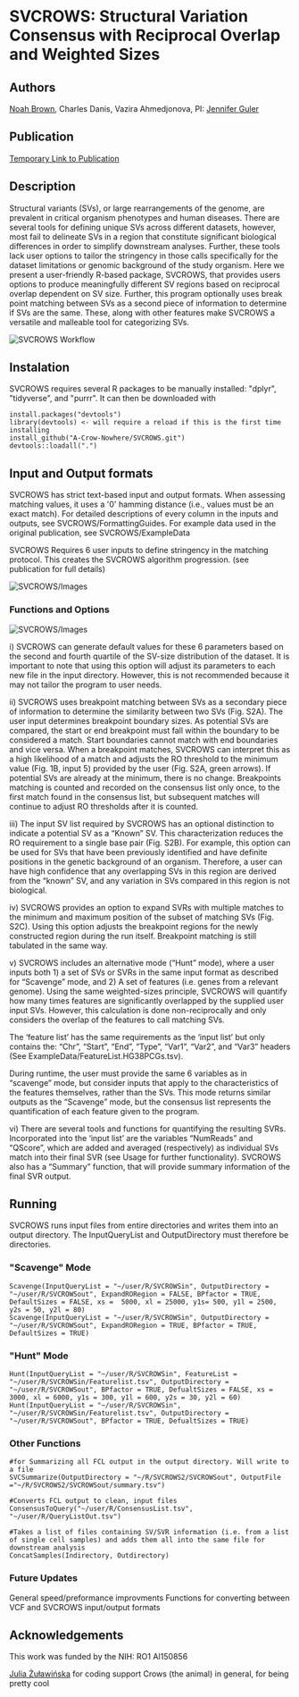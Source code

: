 # SVCROWS: Structural Variation Consensus with Reciprocal Overlap and Weighted Sizes
## Authors
[Noah Brown](www.linkedin.com/in/noah-brown456), Charles Danis, Vazira Ahmedjonova, PI: [Jennifer Guler](https://bio.as.virginia.edu/people/jennifer-guler)
## Publication
[Temporary Link to Publication](https://www.youtube.com/watch?v=dQw4w9WgXcQ)
## Description
Structural variants (SVs), or large rearrangements of the genome, are prevalent in critical organism phenotypes and human diseases. There are several tools for defining unique SVs across different datasets, however, most fail to delineate SVs in a region that constitute significant biological differences in order to simplify downstream analyses. Further, these tools lack user options to tailor the stringency in those calls specifically for the dataset limitations or genomic background of the study organism. Here we present a user-friendly R-based package, SVCROWS, that provides users options to produce meaningfully different SV regions based on reciprocal overlap dependent on SV size. Further, this program optionally uses break point matching between SVs as a second piece of information to determine if SVs are the same. These, along with other features make SVCROWS a versatile and malleable tool for categorizing SVs.

![SVCROWS Workflow](Images/FigureSimplify.png)

## Instalation 
SVCROWS requires several R packages to be manually installed: "dplyr", "tidyverse", and "purrr". 
It can then be downloaded with

```
install.packages("devtools")
library(devtools) <- will require a reload if this is the first time installing
install_github("A-Crow-Nowhere/SVCROWS.git")
devtools::loadall(".")
```

## Input and Output formats
SVCROWS has strict text-based input and output formats. When assessing matching values, it uses a '0' hamming distance (i.e., values must be an exact match). For detailed descriptions of every column in the inputs and outputs, see SVCROWS/FormattingGuides. For example data used in the original publication, see SVCROWS/ExampleData

SVCROWS Requires 6 user inputs to define stringency in the matching protocol. This creates the SVCROWS algorithm progression. (see publication for full details)

![SVCROWS/Images](Images/AlgorithmProgression.png)

### Functions and Options

![SVCROWS/Images](Images/Functions.png)

i)	SVCROWS can generate default values for these 6 parameters based on the second and fourth quartile of the SV-size distribution of the dataset. It is important to note that using this option will adjust its parameters to each new file in the input directory. However, this is not recommended because it may not tailor the program to user needs. 

ii)	SVCROWS uses breakpoint matching between SVs as a secondary piece of information to determine the similarity between two SVs (Fig. S2A). The user input determines breakpoint boundary sizes. As potential SVs are compared, the start or end breakpoint must fall within the boundary to be considered a match. Start boundaries cannot match with end boundaries and vice versa. When a breakpoint matches, SVCROWS can interpret this as a high likelihood of a match and adjusts the RO threshold to the minimum value (Fig. 1B, input 5) provided by the user (Fig. S2A, green arrows). If potential SVs are already at the minimum, there is no change. Breakpoints matching is counted and recorded on the consensus list only once, to the first match found in the consensus list, but subsequent matches will continue to adjust RO thresholds after it is counted.

iii)	The input SV list required by SVCROWS has an optional distinction to indicate a potential SV as a “Known” SV. This characterization reduces the RO requirement to a single base pair (Fig. S2B). For example, this option can be used for SVs that have been previously identified and have definite positions in the genetic background of an organism. Therefore, a user can have high confidence that any overlapping SVs in this region are derived from the “known” SV, and any variation in SVs compared in this region is not biological. 

iv)	SVCROWS provides an option to expand SVRs with multiple matches to the minimum and maximum position of the subset of matching SVs (Fig. S2C). Using this option adjusts the breakpoint regions for the newly constructed region during the run itself. Breakpoint matching is still tabulated in the same way.

v)	SVCROWS includes an alternative mode (“Hunt” mode), where a user inputs both 1) a set of SVs or SVRs in the same input format as described for “Scavenge” mode, and 2) A set of features (i.e. genes from a relevant genome). Using the same weighted-sizes principle, SVCROWS will quantify how many times features are significantly overlapped by the supplied user input SVs. However, this calculation is done non-reciprocally and only considers the overlap of the features to call matching SVs. 

The ‘feature list’ has the same requirements as the ‘input list’ but only contains the: “Chr”, “Start”, “End”, “Type”, “Var1”, “Var2”, and “Var3” headers (See ExampleData/FeatureList.HG38PCGs.tsv). 

During runtime, the user must provide the same 6 variables as in “scavenge” mode, but consider inputs that apply to the characteristics of the features themselves, rather than the SVs. This mode returns similar outputs as the “Scavenge” mode, but the consensus list represents the quantification of each feature given to the program. 

vi)	There are several tools and functions for quantifying the resulting SVRs. Incorporated into the ‘input list’ are the variables “NumReads” and “QScore”, which are added and averaged (respectively) as individual SVs match into their final SVR (see Usage for further functionality). SVCROWS also has a “Summary” function, that will provide summary information of the final SVR output.


## Running
SVCROWS runs input files from entire directories and writes them into an output directory. The InputQueryList and OutputDirectory must therefore be directories.
### "Scavenge" Mode

```
Scavenge(InputQueryList = "~/user/R/SVCROWSin", OutputDirectory = "~/user/R/SVCROWSout", ExpandRORegion = FALSE, BPfactor = TRUE, DefaultSizes = FALSE, xs =  5000, xl = 25000, y1s= 500, y1l = 2500, y2s = 50, y2l = 80)
Scavenge(InputQueryList = "~/user/R/SVCROWSin", OutputDirectory = "~/user/R/SVCROWSout", ExpandRORegion = TRUE, BPfactor = TRUE, DefaultSizes = TRUE)
```
### "Hunt" Mode

```
Hunt(InputQueryList = "~/user/R/SVCROWSin", FeatureList = "~/user/R/SVCROWSin/Featurelist.tsv", OutputDirectory = "~/user/R/SVCROWSout", BPfactor = TRUE, DefualtSizes = FALSE, xs = 3000, xl = 6000, y1s = 300, y1l = 600, y2s = 30, y2l = 60)
Hunt(InputQueryList = "~/user/R/SVCROWSin", "~/user/R/SVCROWSin/Featurelist.tsv", OutputDirectory = "~/user/R/SVCROWSout", BPfactor = TRUE, DefualtSizes = TRUE)
```

### Other Functions

```
#for Summarizing all FCL output in the output directory. Will write to a file
SVCSummarize(OutputDirectory = "~/R/SVCROWS2/SVCROWSout", OutputFile ="~/R/SVCROWS2/SVCROWSout/summary.tsv")

#Converts FCL output to clean, input files
ConsensusToQuery("~/user/R/ConsensusList.tsv", "~/user/R/QueryListOut.tsv")

#Takes a list of files containing SV/SVR information (i.e. from a list of single cell samples) and adds them all into the same file for downstream analysis
ConcatSamples(Indirectory, Outdirectory)
```

### Future Updates
General speed/preformance improvments
Functions for converting between VCF and SVCROWS input/output formats





## Acknowledgements
This work was funded by the NIH: RO1 AI150856

[Julia Żuławińska](https://www.linkedin.com/in/julia-zulawinska/) for coding support
Crows (the animal) in general, for being pretty cool
